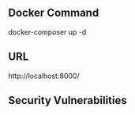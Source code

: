 
## Docker Command

docker-composer up -d

## URL

http://localhost:8000/

## Security Vulnerabilities
